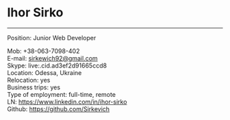 # Ihor Sirko
***
Position: Junior Web Developer    

Mob: +38-063-7098-402  
E-mail: sirkewich92@gmail.com  
Skype: live:.cid.ad3ef2d91665ccd8  
Location: Odessa, Ukraine  
Relocation: yes  
Business trips: yes  
Type of employment: full-time, remote  
LN: <https://www.linkedin.com/in/ihor-sirko>  
Github: <https://github.com/Sirkevich>  
